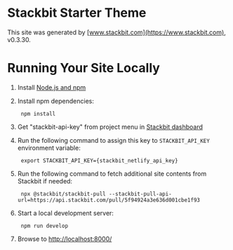 # Stackbit Starter Theme

This site was generated by [www.stackbit.com](https://www.stackbit.com), v0.3.30.

# Running Your Site Locally

1. Install [Node.js and npm](https://nodejs.org/en/)

1. Install npm dependencies:

        npm install

1. Get "stackbit-api-key" from project menu in [Stackbit dashboard](https://app.stackbit.com/dashboard)

1. Run the following command to assign this key to `STACKBIT_API_KEY` environment variable:

        export STACKBIT_API_KEY={stackbit_netlify_api_key}

1. Run the following command to fetch additional site contents from Stackbit if needed:

        npx @stackbit/stackbit-pull --stackbit-pull-api-url=https://api.stackbit.com/pull/5f94924a3e636d001cbe1f93

1. Start a local development server:

        npm run develop

1. Browse to [http://localhost:8000/](http://localhost:8000/)
